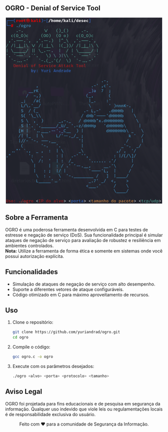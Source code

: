 ## OGRO - Denial of Service Tool

<p align="center">
    <img src="ogro1.png" alt="OGRO em ação" width="500">
</p>

## Sobre a Ferramenta

OGRO é uma poderosa ferramenta desenvolvida em C para testes de estresse e negação de serviço (DoS). Sua funcionalidade principal é simular ataques de negação de serviço para avaliação de robustez e resiliência em ambientes controlados.  
**Nota:** Utilize a ferramenta de forma ética e somente em sistemas onde você possui autorização explícita.

## Funcionalidades

- Simulação de ataques de negação de serviço com alto desempenho.
- Suporte a diferentes vetores de ataque configuráveis.
- Código otimizado em C para máximo aproveitamento de recursos.

## Uso

1. Clone o repositório:  
   ```bash
   git clone https://github.com/yuriandrad/ogro.git
   cd ogro
2. Compile o código:  
   ```bash
   gcc ogro.c -o ogro
3. Execute com os parâmetros desejados: 
   ```bash
   ./ogro <alvo> <porta> <protocolo> <tamanho>

## Aviso Legal
OGRO foi projetada para fins educacionais e de pesquisa em segurança da informação. Qualquer uso indevido que viole leis ou regulamentações locais é de responsabilidade exclusiva do usuário.
<p align="center"> Feito com ❤️ para a comunidade de Segurança da Informação. </p> 
